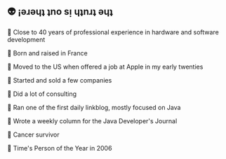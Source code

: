 ## 👽 ¡ǝɹǝɥʇ ʇno sᴉ ɥʇnɹʇ ǝɥʇ

:small_blue_diamond: Close to 40 years of professional experience in hardware and software development

:small_blue_diamond: Born and raised in France

:small_blue_diamond: Moved to the US when offered a job at Apple in my early twenties

:small_blue_diamond: Started and sold a few companies

:small_blue_diamond: Did a lot of consulting

:small_blue_diamond: Ran one of the first daily linkblog, mostly focused on Java

:small_blue_diamond: Wrote a weekly column for the Java Developer's Journal

:small_blue_diamond: Cancer survivor

:small_blue_diamond: Time's Person of the Year in 2006

